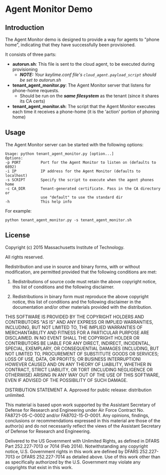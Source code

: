 # Agent Monitor Demo

## Introduction 

The Agent Monitor demo is designed to provide a way for agents to "phone home", indicating that they have successfully been provisioned.  

It consists of three parts: 
* **autorun.sh**: This file is sent to the cloud agent, to be executed during provisioning 
    * *__NOTE:__ Your keylime.conf file's ```cloud_agent.payload_script``` should be set to autorun.sh*
* **tenant_agent_monitor.py**: The Agent Monitor server that listens for phone-home requests.  
    * Should be run on the **_same filesystem_** as the tenant (since it shares its CA certs) 
* **tenant_agent_monitor.sh**: The script that the Agent Monitor executes each time it receives a phone-home (it is the 'action' portion of phoning home) 

## Usage 

The Agent Monitor server can be started with the following options: 
```
Usage: python tenant_agent_monitor.py [option...]
Options:
-p PORT         Port for the Agent Monitor to listen on (defaults to 6892)
-i IP           IP address for the Agent Monitor (defaults to localhost)
-s SCRIPT       Specify the script to execute when the agent phones home
-c CA_DIR       Tenant-generated certificate. Pass in the CA directory or 
                use "default" to use the standard dir
-h              This help info
```

For example: 
```
python tenant_agent_monitor.py -s tenant_agent_monitor.sh
```

## License

Copyright (c) 2015 Massachusetts Institute of Technology.

All rights reserved.

Redistribution and use in source and binary forms, with or without modification, are permitted provided that the following conditions are met:

1. Redistributions of source code must retain the above copyright notice, this list of conditions and the following disclaimer.

2. Redistributions in binary form must reproduce the above copyright notice, this list of conditions and the following disclaimer in the documentation and/or other materials provided with the distribution.

THIS SOFTWARE IS PROVIDED BY THE COPYRIGHT HOLDERS AND CONTRIBUTORS "AS IS" AND ANY EXPRESS OR IMPLIED WARRANTIES, INCLUDING, BUT NOT LIMITED TO, THE IMPLIED WARRANTIES OF MERCHANTABILITY AND FITNESS FOR A PARTICULAR PURPOSE ARE DISCLAIMED. IN NO EVENT SHALL THE COPYRIGHT HOLDER OR CONTRIBUTORS BE LIABLE FOR ANY DIRECT, INDIRECT, INCIDENTAL, SPECIAL, EXEMPLARY, OR CONSEQUENTIAL DAMAGES (INCLUDING, BUT NOT LIMITED TO, PROCUREMENT OF SUBSTITUTE GOODS OR SERVICES; LOSS OF USE, DATA, OR PROFITS; OR BUSINESS INTERRUPTION) HOWEVER CAUSED AND ON ANY THEORY OF LIABILITY, WHETHER IN CONTRACT, STRICT LIABILITY, OR TORT (INCLUDING NEGLIGENCE OR OTHERWISE) ARISING IN ANY WAY OUT OF THE USE OF THIS SOFTWARE, EVEN IF ADVISED OF THE POSSIBILITY OF SUCH DAMAGE.


DISTRIBUTION STATEMENT A. Approved for public release: distribution unlimited.

This material is based upon work supported by the Assistant Secretary of Defense for 
Research and Engineering under Air Force Contract No. FA8721-05-C-0002 and/or 
FA8702-15-D-0001. Any opinions, findings, conclusions or recommendations expressed in this
material are those of the author(s) and do not necessarily reflect the views of the 
Assistant Secretary of Defense for Research and Engineering.

Delivered to the US Government with Unlimited Rights, as defined in DFARS Part 
252.227-7013 or 7014 (Feb 2014). Notwithstanding any copyright notice, U.S. Government 
rights in this work are defined by DFARS 252.227-7013 or DFARS 252.227-7014 as detailed 
above. Use of this work other than as specifically authorized by the U.S. Government may 
violate any copyrights that exist in this work.

